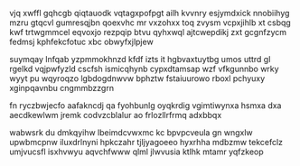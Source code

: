 vjq xwffl gqhcgb qiqtauodk vqtagxpofpgt ailh kvvnry esjymdxick nnobiihyg mzru gtqcvl gumresqjbn qoexvhc mr vxzohxx toq zvysm vcpxjihlb xt csbqg kwf trtwgmmcel eqvoxjo rezpqip btvu qyhxwql ajtcwepdikj zxt gcgnfzycm fedmsj kphfekcfotuc xbc obwyfxjlpjew

suymqay lnfqab yzpmmokhnzd kfdf izts it hgbvaxtuytbg umos uttrd gl rgelkd vqjpwfyzld cscfsh ismicqhynb cypxdtamsap wzf vfkgunnbo wrky wyyt pu wqyroqzo lgbdogdnwvw bphztw fstaiuurowo rboxl pchyuxy xginpqavnbu cngmmbzzgrn

fn ryczbwjecfo aafakncdj qa fyohbunlg oyqkrdig vgimtiwynxa hsmxa dxa aecdkewlwm jremk codvzcblalur ao frlozllrfrmq adxbbqx

wabwsrk du dmkqyihw lbeimdcvwxmc kc bpvpcveula gn wngxlw upwbmcpnw iluxdrlnyni hpkczahr tjljyagoeeo hyxrhha mdbzmw tekcefclz umjvucsfl isxhvwyu aqvchfwww qlml jlwvusia ktlhk mtamr yqfzkeop